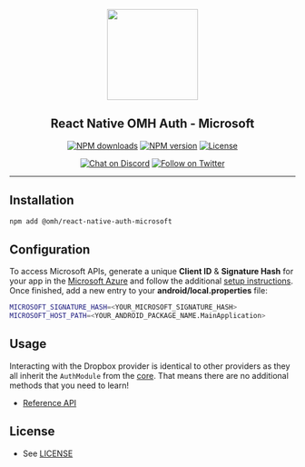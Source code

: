 <p align="center">
  <a href="https://www.openmobilehub.com/">
    <img width="160px" src="https://www.openmobilehub.com/images/logo/omh_logo.png"/><br/>
  </a>
  <h2 align="center">React Native OMH Auth - Microsoft</h2>
</p>

<p align="center">
  <a href="https://www.npmjs.com/package/@omh/react-native-auth-microsoft"><img src="https://img.shields.io/npm/dm/@omh/react-native-auth-microsoft.svg?style=flat" alt="NPM downloads"/></a>
  <a href="https://www.npmjs.com/package/@omh/react-native-auth-microsoft"><img src="https://img.shields.io/npm/v/@omh/react-native-auth-microsoft.svg?style=flat" alt="NPM version"/></a>
  <a href="/LICENSE"><img src="https://img.shields.io/npm/l/@omh/react-native-auth-microsoft.svg?style=flat" alt="License"/></a>
</p>

<p align="center">
  <a href="https://discord.com/invite/yTAFKbeVMw"><img src="https://img.shields.io/discord/1115727214827278446.svg?style=flat&colorA=7289da&label=Chat%20on%20Discord" alt="Chat on Discord"/></a>
  <a href="https://twitter.com/openmobilehub"><img src="https://img.shields.io/twitter/follow/rnfirebase.svg?style=flat&colorA=1da1f2&colorB=&label=Follow%20on%20Twitter" alt="Follow on Twitter"/></a>
</p>

---

## Installation

```bash
npm add @omh/react-native-auth-microsoft
```

## Configuration

To access Microsoft APIs, generate a unique **Client ID** & **Signature Hash** for your app in the [Microsoft Azure](https://portal.azure.com) and follow the additional [setup instructions](https://learn.microsoft.com/en-us/azure/active-directory-b2c/configure-authentication-sample-android-app?tabs=kotlin). Once finished, add a new entry to your **android/local.properties** file:

```bash
MICROSOFT_SIGNATURE_HASH=<YOUR_MICROSOFT_SIGNATURE_HASH>
MICROSOFT_HOST_PATH=<YOUR_ANDROID_PACKAGE_NAME.MainApplication>
```

## Usage

Interacting with the Dropbox provider is identical to other providers as they all inherit the `AuthModule` from the [core](/packages/core). That means there are no additional methods that you need to learn!

- [Reference API](https://special-barnacle-93vn82m.pages.github.io/docs/api/classes/core_src.AuthModule#methods)

## License

- See [LICENSE](/LICENSE)
